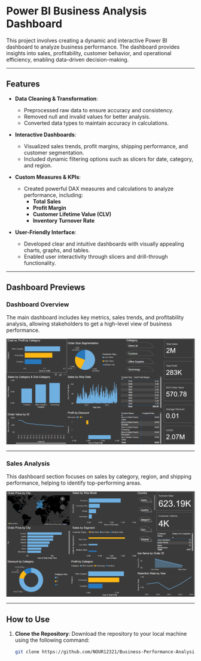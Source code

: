 # Power BI Business Analysis Dashboard

This project involves creating a dynamic and interactive Power BI dashboard to analyze business performance. The dashboard provides insights into sales, profitability, customer behavior, and operational efficiency, enabling data-driven decision-making.

---

## Features

- **Data Cleaning & Transformation**: 
  - Preprocessed raw data to ensure accuracy and consistency.
  - Removed null and invalid values for better analysis.
  - Converted data types to maintain accuracy in calculations.
  
- **Interactive Dashboards**:
  - Visualized sales trends, profit margins, shipping performance, and customer segmentation.
  - Included dynamic filtering options such as slicers for date, category, and region.

- **Custom Measures & KPIs**:
  - Created powerful DAX measures and calculations to analyze performance, including:
    - **Total Sales**
    - **Profit Margin**
    - **Customer Lifetime Value (CLV)**
    - **Inventory Turnover Rate**
  
- **User-Friendly Interface**:
  - Developed clear and intuitive dashboards with visually appealing charts, graphs, and tables.
  - Enabled user interactivity through slicers and drill-through functionality.

---

## Dashboard Previews

### **Dashboard Overview**
The main dashboard includes key metrics, sales trends, and profitability analysis, allowing stakeholders to get a high-level view of business performance.

![Dashboard Overview](images/dashboard_overview.png)

---

### **Sales Analysis**
This dashboard section focuses on sales by category, region, and shipping performance, helping to identify top-performing areas.

![Sales Analysis](images/sales_analysis.png)

---

## How to Use

1. **Clone the Repository**:
   Download the repository to your local machine using the following command:
   ```bash
   git clone https://github.com/NOUR12321/Business-Performance-Analysis-Dashboard.git
